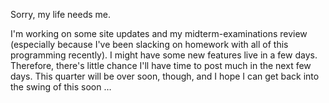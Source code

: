 <p>Sorry, my life needs me.</p><p>I'm working on some site updates and my midterm-examinations review (especially because I've been slacking on homework with all of this programming recently). I might have some new features live in a few days. Therefore, there's little chance I'll have time to post much in the next few days. This quarter will be over soon, though, and I hope I can get back into the swing of this soon &hellip;</p>